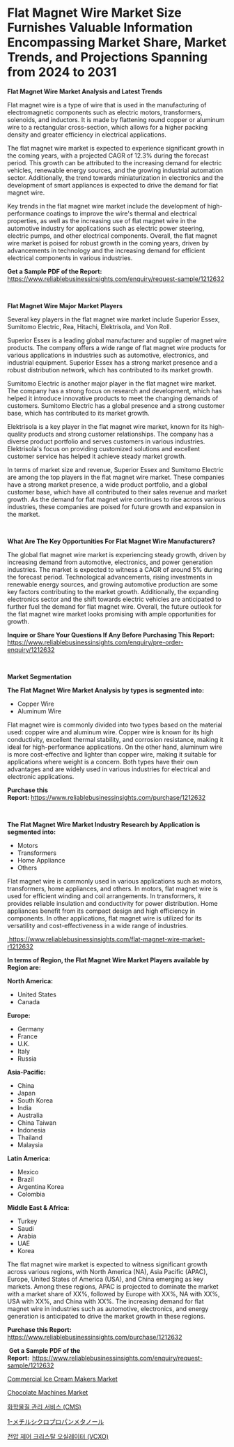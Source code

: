 <p><h1>Flat Magnet Wire Market Size Furnishes Valuable Information Encompassing Market Share, Market Trends, and Projections Spanning from 2024 to 2031</h1></p><p><strong>Flat Magnet Wire Market Analysis and Latest Trends</strong></p>
<p><p>Flat magnet wire is a type of wire that is used in the manufacturing of electromagnetic components such as electric motors, transformers, solenoids, and inductors. It is made by flattening round copper or aluminum wire to a rectangular cross-section, which allows for a higher packing density and greater efficiency in electrical applications.</p><p>The flat magnet wire market is expected to experience significant growth in the coming years, with a projected CAGR of 12.3% during the forecast period. This growth can be attributed to the increasing demand for electric vehicles, renewable energy sources, and the growing industrial automation sector. Additionally, the trend towards miniaturization in electronics and the development of smart appliances is expected to drive the demand for flat magnet wire.</p><p>Key trends in the flat magnet wire market include the development of high-performance coatings to improve the wire's thermal and electrical properties, as well as the increasing use of flat magnet wire in the automotive industry for applications such as electric power steering, electric pumps, and other electrical components. Overall, the flat magnet wire market is poised for robust growth in the coming years, driven by advancements in technology and the increasing demand for efficient electrical components in various industries.</p></p>
<p><strong>Get a Sample PDF of the Report:&nbsp;</strong> <a href="https://www.reliablebusinessinsights.com/enquiry/request-sample/1212632">https://www.reliablebusinessinsights.com/enquiry/request-sample/1212632</a></p>
<p>&nbsp;</p>
<p><strong>Flat Magnet Wire Major Market Players</strong></p>
<p><p>Several key players in the flat magnet wire market include Superior Essex, Sumitomo Electric, Rea, Hitachi, Elektrisola, and Von Roll.</p><p>Superior Essex is a leading global manufacturer and supplier of magnet wire products. The company offers a wide range of flat magnet wire products for various applications in industries such as automotive, electronics, and industrial equipment. Superior Essex has a strong market presence and a robust distribution network, which has contributed to its market growth.</p><p>Sumitomo Electric is another major player in the flat magnet wire market. The company has a strong focus on research and development, which has helped it introduce innovative products to meet the changing demands of customers. Sumitomo Electric has a global presence and a strong customer base, which has contributed to its market growth.</p><p>Elektrisola is a key player in the flat magnet wire market, known for its high-quality products and strong customer relationships. The company has a diverse product portfolio and serves customers in various industries. Elektrisola's focus on providing customized solutions and excellent customer service has helped it achieve steady market growth.</p><p>In terms of market size and revenue, Superior Essex and Sumitomo Electric are among the top players in the flat magnet wire market. These companies have a strong market presence, a wide product portfolio, and a global customer base, which have all contributed to their sales revenue and market growth. As the demand for flat magnet wire continues to rise across various industries, these companies are poised for future growth and expansion in the market.</p></p>
<p>&nbsp;</p>
<p><strong>What Are The Key Opportunities For Flat Magnet Wire Manufacturers?</strong></p>
<p><p>The global flat magnet wire market is experiencing steady growth, driven by increasing demand from automotive, electronics, and power generation industries. The market is expected to witness a CAGR of around 5% during the forecast period. Technological advancements, rising investments in renewable energy sources, and growing automotive production are some key factors contributing to the market growth. Additionally, the expanding electronics sector and the shift towards electric vehicles are anticipated to further fuel the demand for flat magnet wire. Overall, the future outlook for the flat magnet wire market looks promising with ample opportunities for growth.</p></p>
<p><strong>Inquire or Share Your Questions If Any Before Purchasing This Report:</strong> <a href="https://www.reliablebusinessinsights.com/enquiry/pre-order-enquiry/1212632">https://www.reliablebusinessinsights.com/enquiry/pre-order-enquiry/1212632</a></p>
<p>&nbsp;</p>
<p><strong>Market Segmentation</strong></p>
<p><strong>The Flat Magnet Wire Market Analysis by types is segmented into:</strong></p>
<p><ul><li>Copper Wire</li><li>Aluminum Wire</li></ul></p>
<p><p>Flat magnet wire is commonly divided into two types based on the material used: copper wire and aluminum wire. Copper wire is known for its high conductivity, excellent thermal stability, and corrosion resistance, making it ideal for high-performance applications. On the other hand, aluminum wire is more cost-effective and lighter than copper wire, making it suitable for applications where weight is a concern. Both types have their own advantages and are widely used in various industries for electrical and electronic applications.</p></p>
<p><strong>Purchase this Report:&nbsp;</strong><a href="https://www.reliablebusinessinsights.com/purchase/1212632">https://www.reliablebusinessinsights.com/purchase/1212632</a></p>
<p>&nbsp;</p>
<p><strong>The Flat Magnet Wire Market Industry Research by Application is segmented into:</strong></p>
<p><ul><li>Motors</li><li>Transformers</li><li>Home Appliance</li><li>Others</li></ul></p>
<p><p>Flat magnet wire is commonly used in various applications such as motors, transformers, home appliances, and others. In motors, flat magnet wire is used for efficient winding and coil arrangements. In transformers, it provides reliable insulation and conductivity for power distribution. Home appliances benefit from its compact design and high efficiency in components. In other applications, flat magnet wire is utilized for its versatility and cost-effectiveness in a wide range of industries.</p></p>
<p><a href="https://www.reliablebusinessinsights.com/flat-magnet-wire-market-r1212632">&nbsp;https://www.reliablebusinessinsights.com/flat-magnet-wire-market-r1212632</a></p>
<p><strong>In terms of Region, the Flat Magnet Wire Market Players available by Region are:</strong></p>
<p>
    <p> <strong> North America: </strong>
        <ul>
            <li>United States</li>
            <li>Canada</li>
        </ul>
        </p> 
    <p> <strong> Europe: </strong>
        <ul>
            <li>Germany</li>
            <li>France</li>
            <li>U.K.</li>
            <li>Italy</li>
            <li>Russia</li>
        </ul>
        </p> 
    <p> <strong> Asia-Pacific: </strong>
        <ul>
            <li>China</li>
            <li>Japan</li>
            <li>South Korea</li>
            <li>India</li>
            <li>Australia</li>
            <li>China Taiwan</li>
            <li>Indonesia</li>
            <li>Thailand</li>
            <li>Malaysia</li>
        </ul>
        </p> 
    <p> <strong> Latin America: </strong>
        <ul>
            <li>Mexico</li>
            <li>Brazil</li>
            <li>Argentina Korea</li>
            <li>Colombia</li>
        </ul>
        </p> 
    <p> <strong> Middle East & Africa: </strong>
        <ul>
            <li>Turkey</li>
            <li>Saudi</li>
            <li>Arabia</li>
            <li>UAE</li>
            <li>Korea</li>
        </ul>
    </p>
    </p>
<p><p>The flat magnet wire market is expected to witness significant growth across various regions, with North America (NA), Asia Pacific (APAC), Europe, United States of America (USA), and China emerging as key markets. Among these regions, APAC is projected to dominate the market with a market share of XX%, followed by Europe with XX%, NA with XX%, USA with XX%, and China with XX%. The increasing demand for flat magnet wire in industries such as automotive, electronics, and energy generation is anticipated to drive the market growth in these regions.</p></p>
<p><strong>Purchase this Report: </strong><a href="https://www.reliablebusinessinsights.com/purchase/1212632">https://www.reliablebusinessinsights.com/purchase/1212632</a></p>
<p>&nbsp;<strong>Get a Sample PDF of the Report:&nbsp;&nbsp;</strong><a href="https://www.reliablebusinessinsights.com/enquiry/request-sample/1212632">https://www.reliablebusinessinsights.com/enquiry/request-sample/1212632</a></p>
<p><strong></strong></p>
<p><p><a href="https://github.com/JermaineCrona2023/Market-Research-Report-List-1/blob/main/commercial-ice-cream-makers-market.md">Commercial Ice Cream Makers Market</a></p><p><a href="https://github.com/Chiragrp22/Market-Research-Report-List-4/blob/main/chocolate-machines-market.md">Chocolate Machines Market</a></p><p><a href="https://github.com/chupp85/Market-Research-Report-List-1/blob/main/199722795872.md">화학물질 관리 서비스 (CMS)</a></p><p><a href="https://github.com/efcvopdgkdx128/Market-Research-Report-List-2/blob/main/2214160102331.md">1-メチルシクロプロパンメタノール</a></p><p><a href="https://github.com/Edwards13Jessica/Market-Research-Report-List-1/blob/main/749476295873.md">전압 제어 크리스탈 오실레이터 (VCXO)</a></p></p>